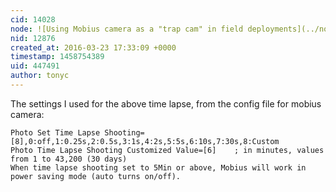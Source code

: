 ```yaml
---
cid: 14028
node: ![Using Mobius camera as a "trap cam" in field deployments](../notes/tonyc/03-22-2016/using-mobius-camera-as-a-trap-cam-in-field-deployments)
nid: 12876
created_at: 2016-03-23 17:33:09 +0000
timestamp: 1458754389
uid: 447491
author: tonyc
---
```


The settings I used for the above time lapse, from the config file for mobius camera:

    Photo Set Time Lapse Shooting=[8],0:off,1:0.25s,2:0.5s,3:1s,4:2s,5:5s,6:10s,7:30s,8:Custom
    Photo Time Lapse Shooting Customized Value=[6]    ; in minutes, values from 1 to 43,200 (30 days)
    When time lapse shooting set to 5Min or above, Mobius will work in power saving mode (auto turns on/off).

